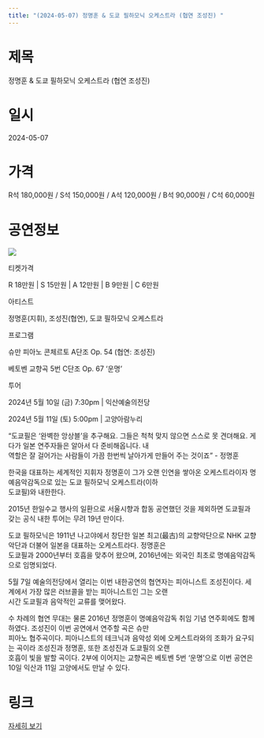 ```yaml
---
title: "(2024-05-07) 정명훈 & 도쿄 필하모닉 오케스트라 (협연 조성진) "
---
```


# 제목
정명훈 & 도쿄 필하모닉 오케스트라 (협연 조성진) 

# 일시
2024-05-07

# 가격
R석 180,000원 / S석 150,000원 / A석 120,000원 / B석 90,000원 / C석 60,000원

# 공연정보
![](https://center.sac.or.kr/SAC/File/RentConfirm/editor/018d9476-cd14-437c-ac91-0a469f7f4e63)    
    
티켓가격  
  
R 18만원 | S 15만원 | A 12만원 | B 9만원 | C 6만원   
  
아티스트  
  
정명훈(지휘), 조성진(협연), 도쿄 필하모닉 오케스트라  
  
프로그램  
  
슈만 피아노 콘체르토 A단조 Op. 54 (협연: 조성진)  
  
베토벤 교향곡 5번 C단조 Op. 67 ‘운명’  
  
투어  
  
2024년 5월 10일 (금) 7:30pm | 익산예술의전당  
  
2024년 5월 11일 (토) 5:00pm | 고양아람누리  
  
“도쿄필은 ‘완벽한 앙상블’을 추구해요. 그들은 척척 맞지 않으면 스스로 못 견뎌해요. 게다가 일본 연주자들은 알아서 다 준비해옵니다. 내  
역할은 잘 걸어가는 사람들이 가끔 한번씩 날아가게 만들어 주는 것이죠” - 정명훈  
  
한국을 대표하는 세계적인 지휘자 정명훈이 그가 오랜 인연을 쌓아온 오케스트라이자 명예음악감독으로 있는 도쿄 필하모닉 오케스트라(이하  
도쿄필)와 내한한다.  
  
2015년 한일수교 행사의 일환으로 서울시향과 합동 공연했던 것을 제외하면 도쿄필과 갖는 공식 내한 투어는 무려 19년 만이다.  
  
도쿄 필하모닉은 1911년 나고야에서 창단한 일본 최고(最古)의 교향악단으로 NHK 교향악단과 더불어 일본을 대표하는 오케스트라다. 정명훈은  
도쿄필과 2000년부터 호흡을 맞추어 왔으며, 2016년에는 외국인 최초로 명예음악감독으로 임명되었다.  
  
5월 7일 예술의전당에서 열리는 이번 내한공연의 협연자는 피아니스트 조성진이다. 세계에서 가장 많은 러브콜을 받는 피아니스트인 그는 오랜  
시간 도쿄필과 음악적인 교류를 맺어왔다.  
  
수 차례의 협연 무대는 물론 2016년 정명훈이 명예음악감독 취임 기념 연주회에도 함께 하였다. 조성진이 이번 공연에서 연주할 곡은 슈만  
피아노 협주곡이다. 피아니스트의 테크닉과 음악성 외에 오케스트라와의 조화가 요구되는 곡이라 조성진과 정명훈, 또한 조성진과 도쿄필의 오랜  
호흡이 빛을 발할 곡이다. 2부에 이어지는 교향곡은 베토벤 5번 ‘운명’으로 이번 공연은 10일 익산과 11일 고양에서도 만날 수 있다.  
  


# 링크
[자세히 보기](https://www.sac.or.kr/site/main/show/show_view?SN=62021 "https://www.sac.or.kr/site/main/show/show_view?SN=62021")
